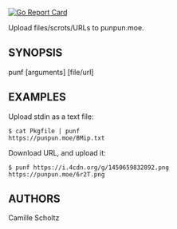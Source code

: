 [![Go Report Card](https://goreportcard.com/badge/github.com/onodera-punpun/punf)](https://goreportcard.com/report/github.com/onodera-punpun/punf)

 Upload files/scrots/URLs to punpun.moe.


## SYNOPSIS

punf [arguments] [file/url]


## EXAMPLES

Upload stdin as a text file:
```
$ cat Pkgfile | punf
https://punpun.moe/BMip.txt
```

Download URL, and upload it:
```
$ punf https://i.4cdn.org/g/1450659832892.png
https://punpun.moe/6r2T.png
```


## AUTHORS

Camille Scholtz
